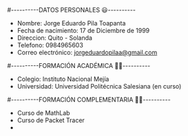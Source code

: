 #----------DATOS PERSONALES 😃----------
* Nombre:               Jorge Eduardo Pila Toapanta
* Fecha de nacimiento:  17 de Diciembre de 1999
* Direccion:            Quito - Solanda
* Telefono:             0984965603
* Correo electrónico:   jorgeduardopilaa@gmail.com


#----------FORMACIÓN ACADÉMICA 🧑‍🎓----------
* Colegio: Instituto Nacional Mejía
* Universidad: Universidad Politécnica Salesiana (en curso)


#----------FORMACIÓN COMPLEMENTARIA 🧑‍🎓----------
* Curso de MathLab
* Curso de Packet Tracer
*
